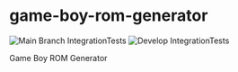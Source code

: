 # game-boy-rom-generator

![Main Branch IntegrationTests](https://github.com/ikarth/game-boy-rom-generator/workflows/IntegrationTests/badge.svg?branch=main)
![Develop IntegrationTests](https://github.com/ikarth/game-boy-rom-generator/workflows/IntegrationTests/badge.svg?branch=develop)

Game Boy ROM Generator
